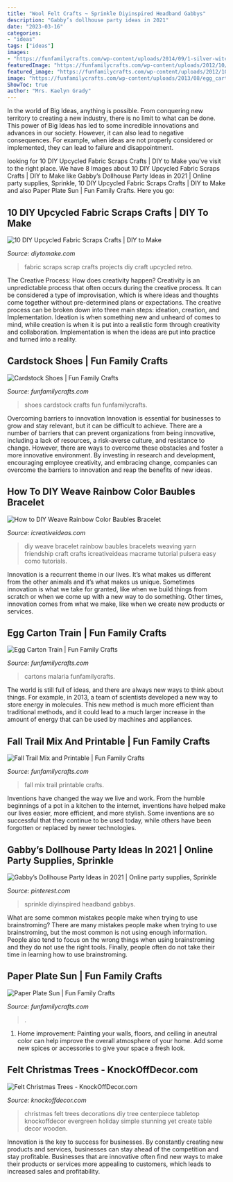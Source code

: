 ```yaml
---
title: "Wool Felt Crafts ~ Sprinkle Diyinspired Headband Gabbys"
description: "Gabby’s dollhouse party ideas in 2021"
date: "2023-03-16"
categories:
- "ideas"
tags: ["ideas"]
images:
- "https://funfamilycrafts.com/wp-content/uploads/2014/09/1-silver-witchy-shoes.jpeg"
featuredImage: "https://funfamilycrafts.com/wp-content/uploads/2012/10/Fall-Trail-Mix-with-FREE-printable.jpg"
featured_image: "https://funfamilycrafts.com/wp-content/uploads/2012/10/Fall-Trail-Mix-with-FREE-printable.jpg"
image: "https://funfamilycrafts.com/wp-content/uploads/2013/08/egg_carton_train.jpg"
ShowToc: true
author: "Mrs. Kaelyn Grady"
---
```



In the world of Big Ideas, anything is possible. From conquering new territory to creating a new industry, there is no limit to what can be done. This power of Big Ideas has led to some incredible innovations and advances in our society. However, it can also lead to negative consequences. For example, when ideas are not properly considered or implemented, they can lead to failure and disappointment.

	

		
looking for 10 DIY Upcycled Fabric Scraps Crafts | DIY to Make you've visit to the right place. We have 8 Images about 10 DIY Upcycled Fabric Scraps Crafts | DIY to Make like Gabby’s Dollhouse Party Ideas in 2021 | Online party supplies, Sprinkle, 10 DIY Upcycled Fabric Scraps Crafts | DIY to Make and also Paper Plate Sun | Fun Family Crafts. Here you go:
		
    
## 10 DIY Upcycled Fabric Scraps Crafts | DIY To Make

<img loading=lazy src="http://www.diytomake.com/wp-content/uploads/2016/01/retro-fabric-scraps.jpg" onerror="this.onerror=null;this.src='https://tse4.mm.bing.net/th?id=OIP.ZtfHDs8162qz3v9G0oqC5QHaJ3&amp;pid=15.1';" alt="10 DIY Upcycled Fabric Scraps Crafts | DIY to Make">

_Source: diytomake.com_

>fabric scraps scrap crafts projects diy craft upcycled retro. 

	

The Creative Process: How does creativity happen?
Creativity is an unpredictable process that often occurs during the creative process. It can be considered a type of improvisation, which is where ideas and thoughts come together without pre-determined plans or expectations. The creative process can be broken down into three main steps: ideation, creation, and Implementation. Ideation is when something new and unheard of comes to mind, while creation is when it is put into a realistic form through creativity and collaboration. Implementation is when the ideas are put into practice and turned into a reality.

    
## Cardstock Shoes | Fun Family Crafts

<img loading=lazy src="https://funfamilycrafts.com/wp-content/uploads/2014/09/1-silver-witchy-shoes.jpeg" onerror="this.onerror=null;this.src='https://tse2.mm.bing.net/th?id=OIP.ICi-pvsbro6vw6pD2vhWiwHaGK&amp;pid=15.1';" alt="Cardstock Shoes | Fun Family Crafts">

_Source: funfamilycrafts.com_

>shoes cardstock crafts fun funfamilycrafts. 

	

Overcoming barriers to innovation
Innovation is essential for businesses to grow and stay relevant, but it can be difficult to achieve. There are a number of barriers that can prevent organizations from being innovative, including a lack of resources, a risk-averse culture, and resistance to change.
However, there are ways to overcome these obstacles and foster a more innovative environment. By investing in research and development, encouraging employee creativity, and embracing change, companies can overcome the barriers to innovation and reap the benefits of new ideas.

    
## How To DIY Weave Rainbow Color Baubles Bracelet

<img loading=lazy src="http://www.icreativeideas.com/wp-content/uploads/2014/05/How-to-DIY-Weave-Rainbow-Color-Baubles-thumb.jpg" onerror="this.onerror=null;this.src='https://tse2.mm.bing.net/th?id=OIP.tF1cIFsD-3FSkoR4bUEJRAHaHa&amp;pid=15.1';" alt="How to DIY Weave Rainbow Color Baubles Bracelet">

_Source: icreativeideas.com_

>diy weave bracelet rainbow baubles bracelets weaving yarn friendship craft crafts icreativeideas macrame tutorial pulsera easy como tutorials. 

	

Innovation is a recurrent theme in our lives. It’s what makes us different from the other animals and it’s what makes us unique. Sometimes innovation is what we take for granted, like when we build things from scratch or when we come up with a new way to do something. Other times, innovation comes from what we make, like when we create new products or services.

    
## Egg Carton Train | Fun Family Crafts

<img loading=lazy src="https://funfamilycrafts.com/wp-content/uploads/2013/08/egg_carton_train.jpg" onerror="this.onerror=null;this.src='https://tse1.mm.bing.net/th?id=OIP.fXCWtSJdH7H1MQsqR3DYzgHaJ4&amp;pid=15.1';" alt="Egg Carton Train | Fun Family Crafts">

_Source: funfamilycrafts.com_

>cartons malaria funfamilycrafts. 

	

The world is still full of ideas, and there are always new ways to think about things. For example, in 2013, a team of scientists developed a new way to store energy in molecules. This new method is much more efficient than traditional methods, and it could lead to a much larger increase in the amount of energy that can be used by machines and appliances.

    
## Fall Trail Mix And Printable | Fun Family Crafts

<img loading=lazy src="https://funfamilycrafts.com/wp-content/uploads/2012/10/Fall-Trail-Mix-with-FREE-printable.jpg" onerror="this.onerror=null;this.src='https://tse2.mm.bing.net/th?id=OIP.J3sNE4FFxQ1a5EA3cUtI4wHaLG&amp;pid=15.1';" alt="Fall Trail Mix and Printable | Fun Family Crafts">

_Source: funfamilycrafts.com_

>fall mix trail printable crafts. 

	

Inventions have changed the way we live and work. From the humble beginnings of a pot in a kitchen to the internet, inventions have helped make our lives easier, more efficient, and more stylish. Some inventions are so successful that they continue to be used today, while others have been forgotten or replaced by newer technologies.

    
## Gabby’s Dollhouse Party Ideas In 2021 | Online Party Supplies, Sprinkle

<img loading=lazy src="https://i.pinimg.com/736x/46/6b/04/466b04182a0d84344776c6d8070e83dd.jpg" onerror="this.onerror=null;this.src='https://tse2.mm.bing.net/th?id=OIP._cqspVn0RHVZOpsIAJzoSAHaKo&amp;pid=15.1';" alt="Gabby’s Dollhouse Party Ideas in 2021 | Online party supplies, Sprinkle">

_Source: pinterest.com_

>sprinkle diyinspired headband gabbys. 

	

What are some common mistakes people make when trying to use brainstroming?
There are many mistakes people make when trying to use brainstroming, but the most common is not using enough information. People also tend to focus on the wrong things when using brainstroming and they do not use the right tools. Finally, people often do not take their time in learning how to use brainstroming.

    
## Paper Plate Sun | Fun Family Crafts

<img loading=lazy src="https://funfamilycrafts.com/wp-content/uploads/2017/05/paper-plate-sun.jpg" onerror="this.onerror=null;this.src='https://tse2.mm.bing.net/th?id=OIP.haVVTMijlIufHimXUonKwQHaJ4&amp;pid=15.1';" alt="Paper Plate Sun | Fun Family Crafts">

_Source: funfamilycrafts.com_

>. 

	

1. Home improvement: Painting your walls, floors, and ceiling in aneutral color can help improve the overall atmosphere of your home. Add some new spices or accessories to give your space a fresh look. 

    
## Felt Christmas Trees - KnockOffDecor.com

<img loading=lazy src="https://knockoffdecor.com/wp-content/uploads/2015/12/DIY-Christmas-Decorations-Create-a-simple-yet-stunning-holiday-centerpiece-with-these-trees-mad-1.jpg" onerror="this.onerror=null;this.src='https://tse4.mm.bing.net/th?id=OIP.HfiMESM4a6U8gIIJhmAoEQHaML&amp;pid=15.1';" alt="Felt Christmas Trees - KnockOffDecor.com">

_Source: knockoffdecor.com_

>christmas felt trees decorations diy tree centerpiece tabletop knockoffdecor evergreen holiday simple stunning yet create table decor wooden. 

	

Innovation is the key to success for businesses. By constantly creating new products and services, businesses can stay ahead of the competition and stay profitable. Businesses that are innovative often find new ways to make their products or services more appealing to customers, which leads to increased sales and profitability.

